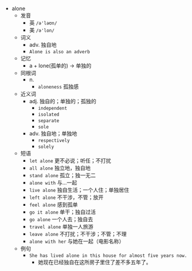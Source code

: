 - alone
  - 发音
    - 英 `/ə'ləʊn/`
    - 美 `/ə'lon/`
  - 词义
    - adv. 独自地
    - `Alone is also an adverb`
  - 记忆
    - a + lone(孤单的) → 单独的
  - 同根词
    - n.
      - `aloneness` 孤独感
  - 近义词
    - adj. 独自的；单独的；孤独的
      - `independent`
      - `isolated`
      - `separate`
      - `sole`
    - adv. 独自地；单独地
      - `respectively`
      - `solely`
  - 短语
    - `let alone` 更不必说；听任；不打扰 
    - `all alone` 独立地，独自地 
    - `stand alone` 孤立；独一无二 
    - `alone with` 与…一起 
    - `live alone` 独自生活；一个人住；单独居住 
    - `left alone` 不干涉，不管；放开 
    - `feel alone` 感到孤单 
    - `go it alone` 单干；独自过活 
    - `go alone` 一个人去；独自去 
    - `travel alone` 单独一人旅游 
    - `leave alone` 不打扰；不干涉；不管；不理 
    - `alone with her` 与她在一起（电影名称） 
  - 例句
    - `She has lived alone in this house for almost five years now.`
      - 她现在已经独自在这所房子里住了差不多五年了。

